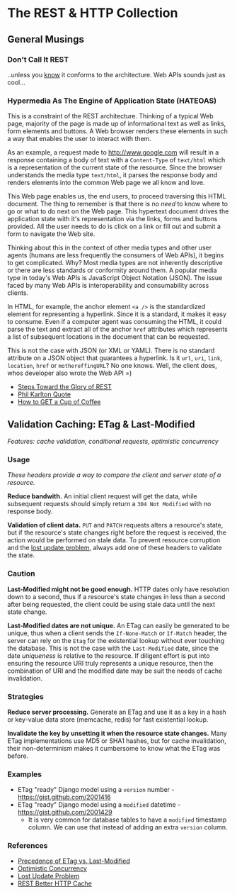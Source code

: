 # The REST & HTTP Collection

## General Musings

### Don't Call It REST

..unless you [know][1] it conforms to the architecture. Web APIs sounds just
as cool...

### Hypermedia As The Engine of Application State (HATEOAS)

This is a constraint of the REST architecture. Thinking of a typical Web page,
majority of the page is made up of informational text as well as links, form
elements and buttons. A Web browser renders these elements in such a way that
enables the user to interact with them.

As an example, a request made to http://www.google.com will
result in a response containing a body of text with a `Content-Type` of `text/html`
which is a representation of the current state of the resource. Since the browser understands
the media type `text/html`, it parses the response body and renders elements
into the common Web page we all know and love.

This Web page enables us, the end users, to proceed traversing this HTML document.
The thing to remember is that there is no _need_ to know where to go or what to do
next on the Web page. This hypertext document drives the application state with it's
representation via the links, forms and buttons provided. All the user needs to do
is click on a link or fill out and submit a form to navigate the Web site.

Thinking about this in the context of other media types and other user agents (humans
are less frequently the consumers of Web APIs), it begins to get complicated. Why?
Most media types are not inherently descriptive or there are less standards or conformity
around them. A popular media type in today's Web APIs is JavaScript Object Notation
(JSON). The issue faced by many Web APIs is interoperability and consumability across
clients.

In HTML, for example, the anchor element `<a />` is the standardized element for
representing a hyperlink. Since it is a standard, it makes it easy to consume.
Even if a computer agent was consuming the HTML, it could parse the text and extract
all of the anchor `href` attributes which represents a list of subsequent locations
in the document that can be requested.

This is not the case with JSON (or XML or YAML). There is no standard attribute
on a JSON object that guarantees a hyperlink. Is it `url`, `uri`, `link`,
`location`, `href` or `mothereffingURL`? No one knows. Well, the client does, whos
developer also wrote the Web API =)

[1]: http://roy.gbiv.com/untangled/2008/rest-apis-must-be-hypertext-driven

- [Steps Toward the Glory of REST](http://martinfowler.com/articles/richardsonMaturityModel.html)
- [Phil Karlton Quote](http://martinfowler.com/bliki/TwoHardThings.html)
- [How to GET a Cup of Coffee](http://www.infoq.com/articles/webber-rest-workflow)

## Validation Caching: ETag & Last-Modified
_Features: cache validation, conditional requests, optimistic concurrency_

### Usage

_These headers provide a way to compare the client and server state of a resource._

**Reduce bandwith.** An initial client request will get the data, while subsequent
requests should simply return a `304 Not Modified` with no response body.

**Validation of client data.** `PUT` and `PATCH` requests alters a resource's state,
but if the resource's state changes right before the request is received, the action
would be performed on stale data. To prevent resource corruption and the
[lost update problem](http://www.w3.org/1999/04/Editing/), always add one of these
headers to validate the state.

### Caution

**Last-Modified might not be good enough.** HTTP dates only have resolution down to a
second, thus if a resource's state changes in less than a second after being
requested, the client could be using stale data until the next state change.

**Last-Modified dates are not unique.** An ETag can easily be generated to be unique,
thus when a client sends the `If-None-Match` or `If-Match` header, the server can
rely on the `Etag` for the existential lookup without ever touching the database.
This is not the case with the `Last-Modified` date, since the date _uniqueness_ is
relative to the resource. If diligent effort is put into ensuring the resource URI
truly represents a unique resource, then the combination of URI and the modified
date may be suit the needs of cache invalidation.

### Strategies

**Reduce server processing.** Generate an ETag and use it as a key in a hash or
key-value data store (memcache, redis) for fast existential lookup.

**Invalidate the key by unsetting it when the resource state changes.** Many ETag
implementations use MD5 or SHA1 hashes, but for cache invalidation, their
non-determinism makes it cumbersome to know what the ETag was before. 

### Examples

- ETag "ready" Django model using a `version` number - https://gist.github.com/2001416
- ETag "ready" Django model using a `modified` datetime - https://gist.github.com/2001429
    - It is very common for database tables to have a `modified` timestamp column. We
    can use that instead of adding an extra `version` column.

### References

- [Precedence of ETag vs. Last-Modified](http://stackoverflow.com/a/1560098)
- [Optimistic Concurrency](http://en.wikipedia.org/wiki/Concurrency_control)
- [Lost Update Problem](http://www.w3.org/1999/04/Editing/)
- [REST Better HTTP Cache](http://www.odino.org/301/rest-better-http-cache)
